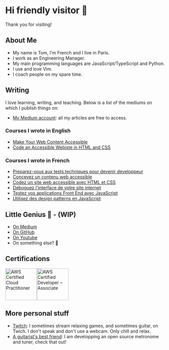 # Hi friendly visitor 👋

Thank you for visiting!

## About Me

- My name is Tom, I'm French and I live in Paris.
- I work as an Engineering Manager.
- My main programming languages are JavaScript/TypeScript and Python.
- I use and love Vim.
- I coach people on my spare time.

## Writing

I love learning, writing, and teaching. Below is a list of the mediums on which I publish things on:

- [My Medium account](https://tdimnet.medium.com): all my articles are free to access.

### Courses I wrote in English

- [Make Your Web Content Accessible](https://openclassrooms.com/en/courses/6663451-make-your-web-content-accessible)
- [Code an Accessible Webiste in HTML and CSS](https://openclassrooms.com/en/courses/6663461-code-an-accessible-website-in-html-css)


### Courses I wrote in French

- [Preparez-vous aux tests techniques pour devenir developpeur](https://openclassrooms.com/fr/courses/6045521-preparez-vous-aux-tests-techniques-pour-devenir-developpeur)
- [Concevez un contenu web accessible](https://openclassrooms.com/fr/courses/6691346-concevez-un-contenu-web-accessible)
- [Codez un site web accessible avec HTML et CSS](https://openclassrooms.com/fr/courses/6691451-codez-un-site-web-accessible-avec-html-css)
- [Deboguez l'interface de votre site internet](https://openclassrooms.com/fr/courses/7159296-deboguez-l-interface-de-votre-site-internet)
- [Testez vos applications Front End avec JavaScript](https://openclassrooms.com/fr/courses/7159306-testez-vos-applications-front-end-avec-javascript)
- [Utilisez des design patterns en JavaScript](https://openclassrooms.com/fr/courses/7133336-utilisez-des-design-patterns-en-javascript)


## Little Genius 🧞 - (WIP) 

- [On Medium](https://medium.com/little-genius)
- [On GitHub](https://github.com/little-genius-tuts)
- [On Youtube](https://www.youtube.com/channel/UCBCRQQtea2mpisqrb-yLcoQ)
- On something else? 👀


## Certifications

<a href="https://www.credly.com/badges/5bd94ffc-6759-46f1-ade1-18a7e166101c/linked_in_profile"><img src="https://images.credly.com/size/680x680/images/00634f82-b07f-4bbd-a6bb-53de397fc3a6/image.png" alt="AWS Certified Cloud Practitioner" width="100"/></a><a href="https://www.credly.com/badges/f367977e-ec0a-402c-91d8-4fb38956f32a"><img src="https://images.credly.com/size/680x680/images/b9feab85-1a43-4f6c-99a5-631b88d5461b/image.png" alt="AWS Certified Developer – Associate" width="100"/></a>


## More personal stuff
- [Twitch](https://www.twitch.tv/tdimnet): I sometimes stream relaxing games, and sometimes guitar, on Twich. I don't speak and don't use a webcam. Only chill and relax.
- [A guitarist's best friend](https://github.com/tdimnet/a-guitarists-best-friend): I am developping an open source metronome and tuner, check that out!

<!--
![AWS Certified Cloud Practitioner](https://images.credly.com/size/680x680/images/68468004-5a85-4f3b-bc58-590773979486/AWS-CloudPractitioner-2020.png): [See certification](https://www.credly.com/badges/5bd94ffc-6759-46f1-ade1-18a7e166101c/linked_in_profile)

![AWS Certified Developer – Associate](https://images.credly.com/size/680x680/images/598f6ac6-2dbd-4394-8ae4-943b2f4c43ea/AWS-Developer-Associate-2020.png): [See certification](https://www.credly.com/badges/f367977e-ec0a-402c-91d8-4fb38956f32a)
-->

<!--
**tdimnet/tdimnet** is a ✨ _special_ ✨ repository because its `README.md` (this file) appears on your GitHub profile.

Here are some ideas to get you started:

- 🔭 I’m currently working on ...
- 🌱 I’m currently learning ...
- 👯 I’m looking to collaborate on ...
- 🤔 I’m looking for help with ...
- 💬 Ask me about ...
- 📫 How to reach me: ...
- 😄 Pronouns: ...
- ⚡ Fun fact: ...
-->
